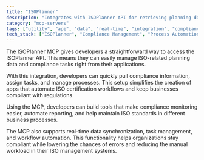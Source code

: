 ```yaml
---
title: "ISOPlanner"
description: "Integrates with ISOPlanner API for retrieving planning data and managing ISO compliance tasks within process workflows."
category: "mcp-servers"
tags: ["utility", "api", "data", "real-time", "integration", "compliance", "automation", "ISO standards"]
tech_stack: ["ISOPlanner", "Compliance Management", "Process Automation", "REST APIs", "Workflow Management", "Data Synchronization", "Task Management"]
---
```


The ISOPlanner MCP gives developers a straightforward way to access the ISOPlanner API. This means they can easily manage ISO-related planning data and compliance tasks right from their applications.

With this integration, developers can quickly pull compliance information, assign tasks, and manage processes. This setup simplifies the creation of apps that automate ISO certification workflows and keep businesses compliant with regulations.

Using the MCP, developers can build tools that make compliance monitoring easier, automate reporting, and help maintain ISO standards in different business processes.

The MCP also supports real-time data synchronization, task management, and workflow automation. This functionality helps organizations stay compliant while lowering the chances of errors and reducing the manual workload in their ISO management systems.